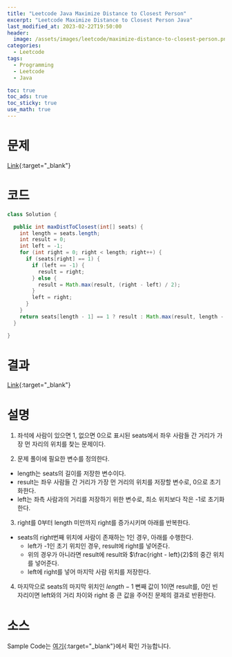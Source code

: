 ```yaml
---
title: "Leetcode Java Maximize Distance to Closest Person"
excerpt: "Leetcode Maximize Distance to Closest Person Java"
last_modified_at: 2023-02-22T19:50:00
header:
  image: /assets/images/leetcode/maximize-distance-to-closest-person.png
categories:
  - Leetcode
tags:
  - Programming
  - Leetcode
  - Java

toc: true
toc_ads: true
toc_sticky: true
use_math: true
---
```

# 문제
[Link](https://leetcode.com/problems/maximize-distance-to-closest-person){:target="_blank"}

# 코드
```java
class Solution {

  public int maxDistToClosest(int[] seats) {
    int length = seats.length;
    int result = 0;
    int left = -1;
    for (int right = 0; right < length; right++) {
      if (seats[right] == 1) {
        if (left == -1) {
          result = right;
        } else {
          result = Math.max(result, (right - left) / 2);
        }
        left = right;
      }
    }
    return seats[length - 1] == 1 ? result : Math.max(result, length - 1 - left);
  }

}
```

# 결과
[Link](https://leetcode.com/problems/maximize-distance-to-closest-person/submissions/902853390/){:target="_blank"}

# 설명
1. 좌석에 사람이 있으면 1, 없으면 0으로 표시된 seats에서 좌우 사람들 간 거리가 가장 먼 자리의 위치를 찾는 문제이다.

2. 문제 풀이에 필요한 변수를 정의한다.
- length는 seats의 길이를 저장한 변수이다.
- result는 좌우 사람들 간 거리가 가장 먼 거리의 위치를 저장할 변수로, 0으로 초기화한다.
- left는 좌측 사람과의 거리를 저장하기 위한 변수로, 최소 위치보다 작은 -1로 초기화한다.

3. right를 0부터 length 미만까지 right를 증가시키며 아래를 반복한다.
- seats의 right번째 위치에 사람이 존재하는 1인 경우, 아래를 수행한다.
  - left가 -1인 초기 위치인 경우, result에 right를 넣어준다.
  - 위의 경우가 아니라면 result에 result와 $\frac{right - left}{2}$의 중간 위치를 넣어준다.
  - left에 right를 넣어 마지막 사람 위치를 저장한다.

4. 마지막으로 seats의 마지막 위치인 $length - 1$ 뻔째 값이 1이면 result를, 0인 빈 자리이면 left와의 거리 차이와 right 중 큰 값을 주어진 문제의 결과로 반환한다.

# 소스
Sample Code는 [여기](https://github.com/GracefulSoul/leetcode/blob/master/src/main/java/gracefulsoul/problems/MaximizeDistanceToClosestPerson.java){:target="_blank"}에서 확인 가능합니다.